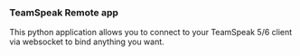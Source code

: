 ### TeamSpeak Remote app 
This python application allows you to connect to your TeamSpeak 5/6 client via websocket to bind anything you want.


